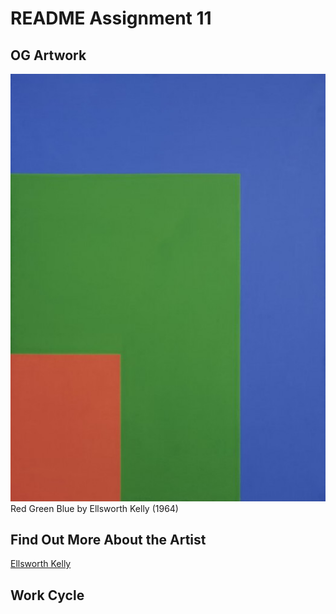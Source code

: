 <!DOCTYPE html>

<html>

 <head>


   </head>

<body>

  <h1>README Assignment 11</h1>


  <h2></h2>

<p>

</p>


  <h2>OG Artwork</h2>

  <div class="item">
      <img src="./images/ellsworth.jpg" alt="Minimalist artwork: Red Green Blue by Ellsworth Kelly (1964)"/>
      <span class="caption">Red Green Blue by Ellsworth Kelly (1964)</span>
  </div>

  <h2>Find Out More About the Artist</h2>
  <nav>
    <a href="http://www.artnet.com/artists/ellsworth-kelly/">Ellsworth Kelly</a>


<h2>Work Cycle</h2>

  <p>

  </p>

</body>


</html>
